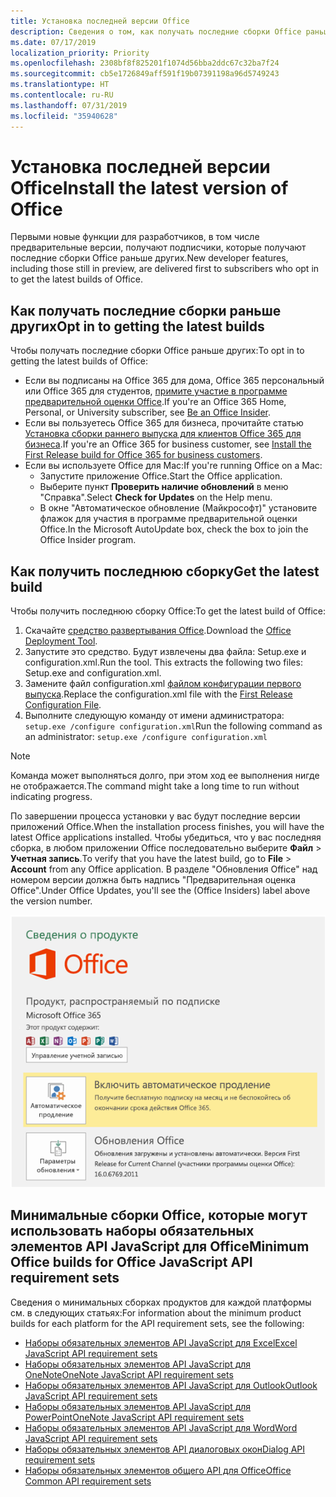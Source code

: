 ```yaml
---
title: Установка последней версии Office
description: Сведения о том, как получать последние сборки Office раньше других.
ms.date: 07/17/2019
localization_priority: Priority
ms.openlocfilehash: 2308bf8f825201f1074d56bba2ddc67c32ba7f24
ms.sourcegitcommit: cb5e1726849aff591f19b07391198a96d5749243
ms.translationtype: HT
ms.contentlocale: ru-RU
ms.lasthandoff: 07/31/2019
ms.locfileid: "35940628"
---
```

# <a name="install-the-latest-version-of-office"></a><span data-ttu-id="e20de-103">Установка последней версии Office</span><span class="sxs-lookup"><span data-stu-id="e20de-103">Install the latest version of Office</span></span>

<span data-ttu-id="e20de-104">Первыми новые функции для разработчиков, в том числе предварительные версии, получают подписчики, которые получают последние сборки Office раньше других.</span><span class="sxs-lookup"><span data-stu-id="e20de-104">New developer features, including those still in preview, are delivered first to subscribers who opt in to get the latest builds of Office.</span></span>

## <a name="opt-in-to-getting-the-latest-builds"></a><span data-ttu-id="e20de-105">Как получать последние сборки раньше других</span><span class="sxs-lookup"><span data-stu-id="e20de-105">Opt in to getting the latest builds</span></span>

<span data-ttu-id="e20de-106">Чтобы получать последние сборки Office раньше других:</span><span class="sxs-lookup"><span data-stu-id="e20de-106">To opt in to getting the latest builds of Office:</span></span>

- <span data-ttu-id="e20de-107">Если вы подписаны на Office 365 для дома, Office 365 персональный или Office 365 для студентов, [примите участие в программе предварительной оценки Office](https://products.office.com/office-insider).</span><span class="sxs-lookup"><span data-stu-id="e20de-107">If you're an Office 365 Home, Personal, or University subscriber, see [Be an Office Insider](https://products.office.com/office-insider).</span></span>
- <span data-ttu-id="e20de-108">Если вы пользуетесь Office 365 для бизнеса, прочитайте статью [Установка сборки раннего выпуска для клиентов Office 365 для бизнеса](https://support.office.com/article/Install-the-First-Release-build-for-Office-365-for-business-customers-4dd8ba40-73c0-4468-b778-c7b744d03ead).</span><span class="sxs-lookup"><span data-stu-id="e20de-108">If you're an Office 365 for business customer, see [Install the First Release build for Office 365 for business customers](https://support.office.com/article/Install-the-First-Release-build-for-Office-365-for-business-customers-4dd8ba40-73c0-4468-b778-c7b744d03ead).</span></span>
- <span data-ttu-id="e20de-109">Если вы используете Office для Mac:</span><span class="sxs-lookup"><span data-stu-id="e20de-109">If you're running Office on a Mac:</span></span>
  - <span data-ttu-id="e20de-110">Запустите приложение Office.</span><span class="sxs-lookup"><span data-stu-id="e20de-110">Start the Office application.</span></span>
  - <span data-ttu-id="e20de-111">Выберите пункт **Проверить наличие обновлений** в меню "Справка".</span><span class="sxs-lookup"><span data-stu-id="e20de-111">Select **Check for Updates** on the Help menu.</span></span>
  - <span data-ttu-id="e20de-112">В окне "Автоматическое обновление (Майкрософт)" установите флажок для участия в программе предварительной оценки Office.</span><span class="sxs-lookup"><span data-stu-id="e20de-112">In the Microsoft AutoUpdate box, check the box to join the Office Insider program.</span></span>

## <a name="get-the-latest-build"></a><span data-ttu-id="e20de-113">Как получить последнюю сборку</span><span class="sxs-lookup"><span data-stu-id="e20de-113">Get the latest build</span></span>

<span data-ttu-id="e20de-114">Чтобы получить последнюю сборку Office:</span><span class="sxs-lookup"><span data-stu-id="e20de-114">To get the latest build of Office:</span></span>

1. <span data-ttu-id="e20de-115">Скачайте [средство развертывания Office](https://www.microsoft.com/download/details.aspx?id=49117).</span><span class="sxs-lookup"><span data-stu-id="e20de-115">Download the [Office Deployment Tool](https://www.microsoft.com/download/details.aspx?id=49117).</span></span>
2. <span data-ttu-id="e20de-p101">Запустите это средство. Будут извлечены два файла: Setup.exe и configuration.xml.</span><span class="sxs-lookup"><span data-stu-id="e20de-p101">Run the tool. This extracts the following two files: Setup.exe and configuration.xml.</span></span>
3. <span data-ttu-id="e20de-118">Замените файл configuration.xml [файлом конфигурации первого выпуска](https://raw.githubusercontent.com/OfficeDev/Office-Add-in-Commands-Samples/master/Tools/FirstReleaseConfig/configuration.xml).</span><span class="sxs-lookup"><span data-stu-id="e20de-118">Replace the configuration.xml file with the [First Release Configuration File](https://raw.githubusercontent.com/OfficeDev/Office-Add-in-Commands-Samples/master/Tools/FirstReleaseConfig/configuration.xml).</span></span>
4. <span data-ttu-id="e20de-119">Выполните следующую команду от имени администратора: `setup.exe /configure configuration.xml`</span><span class="sxs-lookup"><span data-stu-id="e20de-119">Run the following command as an administrator:  `setup.exe /configure configuration.xml`</span></span>

> [!NOTE]
> <span data-ttu-id="e20de-120">Команда может выполняться долго, при этом ход ее выполнения нигде не отображается.</span><span class="sxs-lookup"><span data-stu-id="e20de-120">The command might take a long time to run without indicating progress.</span></span>

<span data-ttu-id="e20de-121">По завершении процесса установки у вас будут последние версии приложений Office.</span><span class="sxs-lookup"><span data-stu-id="e20de-121">When the installation process finishes, you will have the latest Office applications installed.</span></span> <span data-ttu-id="e20de-122">Чтобы убедиться, что у вас последняя сборка, в любом приложении Office последовательно выберите **Файл** > **Учетная запись**.</span><span class="sxs-lookup"><span data-stu-id="e20de-122">To verify that you have the latest build, go to **File** > **Account** from any Office application.</span></span> <span data-ttu-id="e20de-123">В разделе "Обновления Office" над номером версии должна быть надпись "Предварительная оценка Office".</span><span class="sxs-lookup"><span data-stu-id="e20de-123">Under Office Updates, you'll see the (Office Insiders) label above the version number.</span></span>

![Снимок экрана, на котором показаны сведения о продукте с надписью "Предварительная оценка Office"](../images/office-insiders.png)

## <a name="minimum-office-builds-for-office-javascript-api-requirement-sets"></a><span data-ttu-id="e20de-125">Минимальные сборки Office, которые могут использовать наборы обязательных элементов API JavaScript для Office</span><span class="sxs-lookup"><span data-stu-id="e20de-125">Minimum Office builds for Office JavaScript API requirement sets</span></span>

<span data-ttu-id="e20de-126">Сведения о минимальных сборках продуктов для каждой платформы см. в следующих статьях:</span><span class="sxs-lookup"><span data-stu-id="e20de-126">For information about the minimum product builds for each platform for the API requirement sets, see the following:</span></span>

- [<span data-ttu-id="e20de-127">Наборы обязательных элементов API JavaScript для Excel</span><span class="sxs-lookup"><span data-stu-id="e20de-127">Excel JavaScript API requirement sets</span></span>](/office/dev/add-ins/reference/requirement-sets/excel-api-requirement-sets)
- [<span data-ttu-id="e20de-128">Наборы обязательных элементов API JavaScript для OneNote</span><span class="sxs-lookup"><span data-stu-id="e20de-128">OneNote JavaScript API requirement sets</span></span>](/office/dev/add-ins/reference/requirement-sets/onenote-api-requirement-sets)
- [<span data-ttu-id="e20de-129">Наборы обязательных элементов API JavaScript для Outlook</span><span class="sxs-lookup"><span data-stu-id="e20de-129">Outlook JavaScript API requirement sets</span></span>](/office/dev/add-ins/reference/requirement-sets/outlook-api-requirement-sets)
- [<span data-ttu-id="e20de-130">Наборы обязательных элементов API JavaScript для PowerPoint</span><span class="sxs-lookup"><span data-stu-id="e20de-130">OneNote JavaScript API requirement sets</span></span>](/office/dev/add-ins/reference/requirement-sets/powerpoint-api-requirement-sets)
- [<span data-ttu-id="e20de-131">Наборы обязательных элементов API JavaScript для Word</span><span class="sxs-lookup"><span data-stu-id="e20de-131">Word JavaScript API requirement sets</span></span>](/office/dev/add-ins/reference/requirement-sets/word-api-requirement-sets)
- [<span data-ttu-id="e20de-132">Наборы обязательных элементов API диалоговых окон</span><span class="sxs-lookup"><span data-stu-id="e20de-132">Dialog API requirement sets</span></span>](/office/dev/add-ins/reference/requirement-sets/dialog-api-requirement-sets)
- [<span data-ttu-id="e20de-133">Наборы обязательных элементов общего API для Office</span><span class="sxs-lookup"><span data-stu-id="e20de-133">Office Common API requirement sets</span></span>](/office/dev/add-ins/reference/requirement-sets/office-add-in-requirement-sets)
